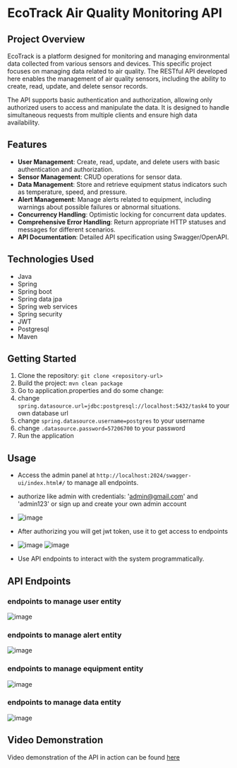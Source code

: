 # EcoTrack Air Quality Monitoring API
## Project Overview
EcoTrack is a platform designed for monitoring and managing environmental data collected from various sensors and devices. This specific project focuses on managing data related to air quality. The RESTful API developed here enables the management of air quality sensors, including the ability to create, read, update, and delete sensor records.

The API supports basic authentication and authorization, allowing only authorized users to access and manipulate the data. It is designed to handle simultaneous requests from multiple clients and ensure high data availability.

## Features
- **User Management**: Create, read, update, and delete users with basic authentication and authorization.
- **Sensor Management**: CRUD operations for sensor data.
- **Data Management**: Store and retrieve equipment status indicators such as temperature, speed, and pressure.
- **Alert Management**: Manage alerts related to equipment, including warnings about possible failures or abnormal situations.
- **Concurrency Handling**: Optimistic locking for concurrent data updates.
- **Comprehensive Error Handling**: Return appropriate HTTP statuses and messages for different scenarios.
- **API Documentation**: Detailed API specification using Swagger/OpenAPI.

## Technologies Used

- Java
- Spring
- Spring boot
- Spring data jpa
- Spring web services
- Spring security
- JWT
- Postgresql
- Maven

## Getting Started

1. Clone the repository: `git clone <repository-url>`
2. Build the project: `mvn clean package`
3. Go to application.properties and do some change:
4. change `spring.datasource.url=jdbc:postgresql://localhost:5432/task4` to your own database url
5. change `spring.datasource.username=postgres` to your username
6. change `.datasource.password=57206700` to your password
7. Run the application

## Usage

- Access the admin panel at `http://localhost:2024/swagger-ui/index.html#/` to manage all endpoints.
- authorize like admin with credentials: 'admin@gmail.com' and 'admin123' or sign up and create your own admin account
-  ![image](https://github.com/b410asakura/Restaurant-SRM/assets/73512839/36d15d28-65d1-44bc-accf-8ab2d460f4df)
- After authorizing you will get jwt token, use it to get access to endpoints
- ![image](https://github.com/b410asakura/Restaurant-SRM/assets/73512839/9ab500dd-42ac-4715-a37f-024171dc0442)
![image](https://github.com/b410asakura/Restaurant-SRM/assets/73512839/64893d25-869b-4877-a41e-ee163d175cf6)

- Use API endpoints to interact with the system programmatically.
 

## API Endpoints
### endpoints to manage user entity
![image](https://github.com/b410asakura/Restaurant-SRM/assets/73512839/4f173fd0-ae7f-4922-a3da-6598e7051e39)

### endpoints to manage alert entity
![image](https://github.com/b410asakura/task3/assets/73512839/1ebf2e47-dcfa-4e3b-b9cd-847552cc06f3)

### endpoints to manage equipment entity
![image](https://github.com/b410asakura/task4/assets/73512839/a7c447af-7c27-4e3b-8b4a-f933daccea9f)

### endpoints to manage data entity
![image](https://github.com/b410asakura/task3/assets/73512839/6a11fe34-dad4-48d7-8664-626f1ae28f00)



## Video Demonstration

Video demonstration of the API in action can be found [here](https://drive.google.com/file/d/1Ze1z44D0LrWBjlgAJyzs-LKkbwVURyJJ/view?usp=sharing)
